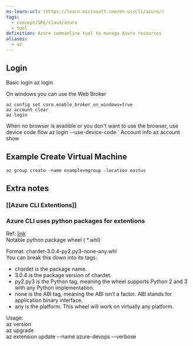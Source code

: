 ```yaml
---
ms-learn-url: (https://learn.microsoft.com/en-us/cli/azure/)
tags:
  - concept/SRE/cloud/azure 
  - tool
definition: Azure commanline tool to manage Azure resources
aliases:
  - az
---
```



## Login

Basic login
    az login

On windows you can use the Web Broker

```
az config set core.enable_broker_on_windows=true
az account clear
az login
```

When no browser is availible or you don't want to use the browser, use device code flow
    az login --use-device-code
`
Account info
    az account show

## Example Create Virtual Machine

`az group create -name examplevmgroup -location eastus`


## Extra notes

### [[Azure CLI Extentions]]

### Azure CLI uses python packages for extentions

Ref: [link](https://github.com/Azure/azure-cli/tree/master)  
Notable python package wheel ( *.whl)

Format:
  chardet-3.0.4-py2.py3-none-any.whl  
You can break this down into its tags:

* chardet is the package name.
* 3.0.4 is the package version of chardet.
* py2.py3 is the Python tag, meaning the wheel supports Python 2 and 3 with any Python implementation.
* none is the ABI tag, meaning the ABI isn’t a factor. ABI stands for application binary interface.
* any is the platform. This wheel will work on virtually any platform.



Usage:  
az version  
az upgrade  
az extension update --name azure-devops --verbose
